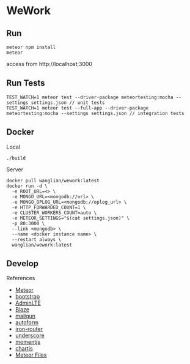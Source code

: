 # WeWork

## Run

```
meteor npm install
meteor
```
access from http://localhost:3000

## Run Tests

```
TEST_WATCH=1 meteor test --driver-package meteortesting:mocha --settings settings.json // unit tests
TEST_WATCH=1 meteor test --full-app --driver-package meteortesting:mocha --settings settings.json // integration tests
```

## Docker

Local
```
./build
```

Server
```
docker pull wanglian/wework:latest
docker run -d \
  -e ROOT_URL=<> \
  -e MONGO_URL=<mongodb://url> \
  -e MONGO_OPLOG_URL=<mongodb://oplog_url> \
  -e HTTP_FORWARDED_COUNT=1 \
  -e CLUSTER_WORKERS_COUNT=auto \
  -e METEOR_SETTINGS="$(cat settings.json)" \
  -p 80:3000 \
  --link <mongodb> \
  --name <docker instance name> \
  --restart always \
  wanglian/wework:latest
```

## Develop

References
- [Meteor](https://docs.meteor.com/)
- [bootstrap](https://getbootstrap.com/docs/3.3/javascript/)
- [AdminLTE](https://adminlte.io/themes/AdminLTE/index.html)
- [Blaze](http://blazejs.org/api/templates.html)
- [mailgun](https://documentation.mailgun.com/en/latest/api-routes.html)
- [autoform](https://github.com/aldeed/meteor-autoform)
- [iron-router](http://iron-meteor.github.io/iron-router/)
- [underscore](https://underscorejs.org)
- [momentjs](https://momentjs.com/docs/)
- [chartjs](https://www.chartjs.org/)
- [Meteor Files](https://github.com/VeliovGroup/Meteor-Files/wiki)
